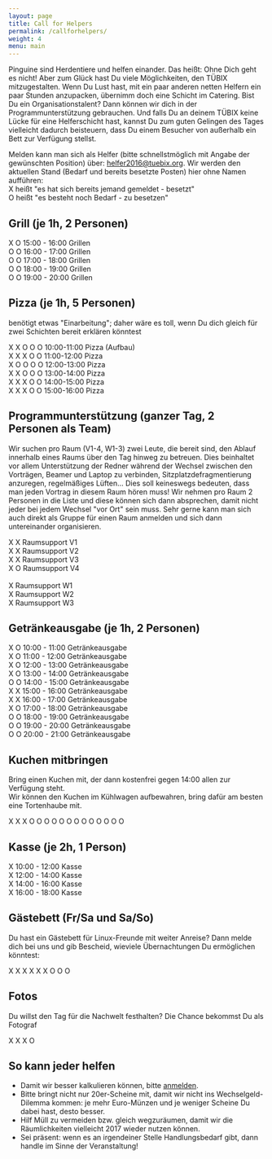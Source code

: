 ```yaml
---
layout: page
title: Call for Helpers
permalink: /callforhelpers/
weight: 4
menu: main
---
```


Pinguine sind Herdentiere und helfen einander. Das heißt: Ohne Dich geht es nicht! Aber zum Glück hast Du viele Möglichkeiten, den TÜBIX mitzugestalten. Wenn Du Lust hast, mit ein paar anderen netten Helfern ein paar Stunden anzupacken, übernimm doch eine Schicht im Catering. Bist Du ein Organisationstalent? Dann können wir dich in der Programmunterstützung gebrauchen. Und falls Du an deinem TÜBIX keine Lücke für eine Helferschicht hast, kannst Du zum guten Gelingen des Tages vielleicht dadurch beisteuern, dass Du einem Besucher von außerhalb ein Bett zur Verfügung stellst.


Melden kann man sich als Helfer (bitte schnellstmöglich mit Angabe der gewünschten Position) über: <a href="mailto:helfer2016@tuebix.org?subject=Helfer%20Tuebix">helfer2016@tuebix.org</a>. Wir werden den aktuellen Stand (Bedarf und bereits besetzte Posten) hier ohne Namen aufführen:<br/>
X heißt "es hat sich bereits jemand gemeldet - besetzt"<br/>
O heißt "es besteht noch Bedarf - zu besetzen" <br/>

## Grill (je 1h, 2 Personen)

X O 15:00 - 16:00 Grillen<br/>
O O 16:00 - 17:00 Grillen<br/>
O O 17:00 - 18:00 Grillen<br/>
O O 18:00 - 19:00 Grillen<br/>
O O 19:00 - 20:00 Grillen<br/>

## Pizza (je 1h, 5 Personen) 

benötigt etwas "Einarbeitung"; daher wäre es toll, wenn Du dich gleich für zwei Schichten bereit erklären könntest

X X O O O 10:00-11:00 Pizza (Aufbau)<br/>
X X X O O 11:00-12:00 Pizza<br/>
X O O O O 12:00-13:00 Pizza<br/>
X X O O O 13:00-14:00 Pizza<br/>
X X X O O 14:00-15:00 Pizza<br/>
X X X O O 15:00-16:00 Pizza<br/>

## Programmunterstützung (ganzer Tag, 2 Personen als Team)

Wir suchen pro Raum (V1-4, W1-3) zwei Leute, die bereit sind, den Ablauf innerhalb eines Raums über den Tag hinweg zu betreuen.
Dies beinhaltet vor allem Unterstützung der Redner während der Wechsel zwischen den Vorträgen, Beamer und Laptop zu verbinden, Sitzplatzdefragmentierung anzuregen, regelmäßiges Lüften...
Dies soll keineswegs bedeuten, dass man jeden Vortrag in diesem Raum hören muss!
Wir nehmen pro Raum 2 Personen in die Liste und diese können sich dann absprechen, damit nicht jeder bei jedem Wechsel "vor Ort" sein muss.
Sehr gerne kann man sich auch direkt als Gruppe für einen Raum anmelden und sich dann untereinander organisieren.

X X Raumsupport V1<br/>
X X Raumsupport V2<br/>
X X Raumsupport V3<br/>
X O Raumsupport V4<br/>
<br/>
X Raumsupport W1<br/>
X Raumsupport W2<br/>
X Raumsupport W3<br/>

## Getränkeausgabe (je 1h, 2 Personen)

X O 10:00 - 11:00 Getränkeausgabe <br/>
X O 11:00 - 12:00 Getränkeausgabe <br/>
X O 12:00 - 13:00 Getränkeausgabe <br/>
X O 13:00 - 14:00 Getränkeausgabe <br/>
O O 14:00 - 15:00 Getränkeausgabe <br/>
X X 15:00 - 16:00 Getränkeausgabe <br/>
X X 16:00 - 17:00 Getränkeausgabe <br/>
X O 17:00 - 18:00 Getränkeausgabe <br/>
O O 18:00 - 19:00 Getränkeausgabe <br/>
O O 19:00 - 20:00 Getränkeausgabe <br/>
O O 20:00 - 21:00 Getränkeausgabe <br/>

## Kuchen mitbringen

Bring einen Kuchen mit, der dann kostenfrei gegen 14:00 allen zur Verfügung steht.<br/>
Wir können den Kuchen im Kühlwagen aufbewahren, bring dafür am besten eine Tortenhaube mit.

X X X O O O O O O O O O O O O O

## Kasse (je 2h, 1 Person)

X 10:00 - 12:00 Kasse<br/>
X 12:00 - 14:00 Kasse<br/>
X 14:00 - 16:00 Kasse<br/>
X 16:00 - 18:00 Kasse<br/>

## Gästebett (Fr/Sa und Sa/So)
Du hast ein Gästebett für Linux-Freunde mit weiter Anreise? Dann melde dich bei uns und gib Bescheid, wieviele Übernachtungen Du ermöglichen könntest:

X X X X X X O O O

## Fotos
Du willst den Tag für die Nachwelt festhalten? Die Chance bekommst Du als Fotograf

X X X O 

## So kann jeder helfen

- Damit wir besser kalkulieren können, bitte <a href="../2016/anmeldung/">anmelden</a>.
- Bitte bringt nicht nur 20er-Scheine mit, damit wir nicht ins Wechselgeld-Dilemma kommen: je mehr Euro-Münzen und je weniger Scheine Du dabei hast, desto besser.
- Hilf Müll zu vermeiden bzw. gleich wegzuräumen, damit wir die Räumlichkeiten vielleicht 2017 wieder nutzen können.
- Sei präsent: wenn es an irgendeiner Stelle Handlungsbedarf gibt, dann handle im Sinne der Veranstaltung!

